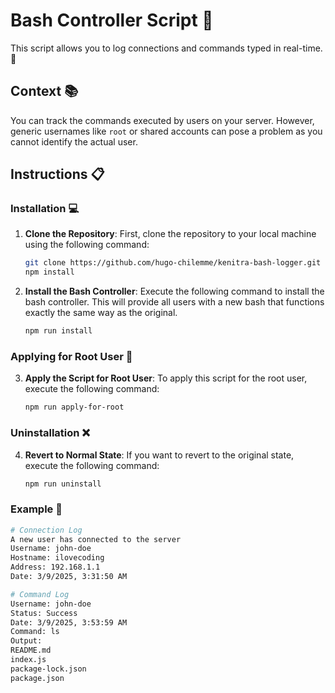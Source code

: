 # Bash Controller Script 🚀

This script allows you to log connections and commands typed in real-time. 📝

## Context 📚

You can track the commands executed by users on your server. However, generic usernames like `root` or shared accounts can pose a problem as you cannot identify the actual user.

## Instructions 📋

### Installation 💻

1. **Clone the Repository**:
	First, clone the repository to your local machine using the following command:
	```bash
	git clone https://github.com/hugo-chilemme/kenitra-bash-logger.git
	npm install
	```

2. **Install the Bash Controller**:
	Execute the following command to install the bash controller. This will provide all users with a new bash that functions exactly the same way as the original.
	```bash
	npm run install
	```

### Applying for Root User 🔑

3. **Apply the Script for Root User**:
	To apply this script for the root user, execute the following command:
	```bash
	npm run apply-for-root
	```

### Uninstallation ❌

4. **Revert to Normal State**:
	If you want to revert to the original state, execute the following command:
	```bash
	npm run uninstall
	```

 
 ### Example 📌

```bash
# Connection Log
A new user has connected to the server
Username: john-doe
Hostname: ilovecoding
Address: 192.168.1.1
Date: 3/9/2025, 3:31:50 AM
```

```bash
# Command Log
Username: john-doe
Status: Success
Date: 3/9/2025, 3:53:59 AM
Command: ls
Output:
README.md
index.js
package-lock.json
package.json
```
